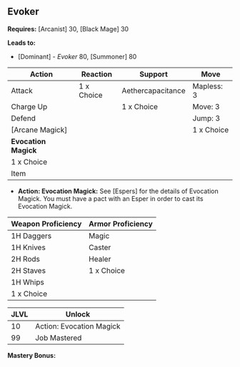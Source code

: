 ## Evoker

**Requires:** [Arcanist] 30, [Black Mage] 30

**Leads to:**

- [Dominant] - _Evoker_ 80, [Summoner] 80

| Action    | Reaction   | Support           | Move |
| ---       | ---        | ---               | ---  |
| Attack    | 1 x Choice | Aethercapacitance | Mapless: 3
| Charge Up |            | 1 x Choice        | Move: 3
| Defend    |            |                   | Jump: 3
| [Arcane Magick] |      |                   | 1 x Choice
| **Evocation Magick** | |                   |
| 1 x Choice |           |                   |
| Item       |           |                   |

- **Action: Evocation Magick:** See [Espers] for the details of Evocation Magick. You must have a pact with an Esper in order to cast its Evocation Magick.

| Weapon Proficiency | Armor Proficiency |
| ---                | ---               |
| 1H Daggers         | Magic
| 1H Knives          | Caster
| 2H Rods            | Healer
| 2H Staves          | 1 x Choice
| 1H Whips           |
| 1 x Choice         |

| JLVL | Unlock |
| ---  | ---    |
| 10 | Action: Evocation Magick
| 99 | Job Mastered

**Mastery Bonus:**
